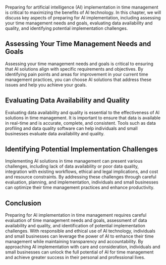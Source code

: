 

Preparing for artificial intelligence (AI) implementation in time management is critical to maximizing the benefits of AI technology. In this chapter, we will discuss key aspects of preparing for AI implementation, including assessing your time management needs and goals, evaluating data availability and quality, and identifying potential implementation challenges.

Assessing Your Time Management Needs and Goals
----------------------------------------------

Assessing your time management needs and goals is critical to ensuring that AI solutions align with specific requirements and objectives. By identifying pain points and areas for improvement in your current time management practices, you can choose AI solutions that address these issues and help you achieve your goals.

Evaluating Data Availability and Quality
----------------------------------------

Evaluating data availability and quality is essential to the effectiveness of AI solutions in time management. It is important to ensure that data is available in real-time and is accurate, complete, and consistent. Tools such as data profiling and data quality software can help individuals and small businesses evaluate data availability and quality.

Identifying Potential Implementation Challenges
-----------------------------------------------

Implementing AI solutions in time management can present various challenges, including lack of data availability or poor data quality, integration with existing workflows, ethical and legal implications, and cost and resource constraints. By addressing these challenges through careful evaluation, planning, and implementation, individuals and small businesses can optimize their time management practices and enhance productivity.

Conclusion
----------

Preparing for AI implementation in time management requires careful evaluation of time management needs and goals, assessment of data availability and quality, and identification of potential implementation challenges. With responsible and ethical use of AI technology, individuals and small businesses can leverage the power of AI to enhance their time management while maintaining transparency and accountability. By approaching AI implementation with care and consideration, individuals and small businesses can unlock the full potential of AI for time management and achieve greater success in their personal and professional lives.
